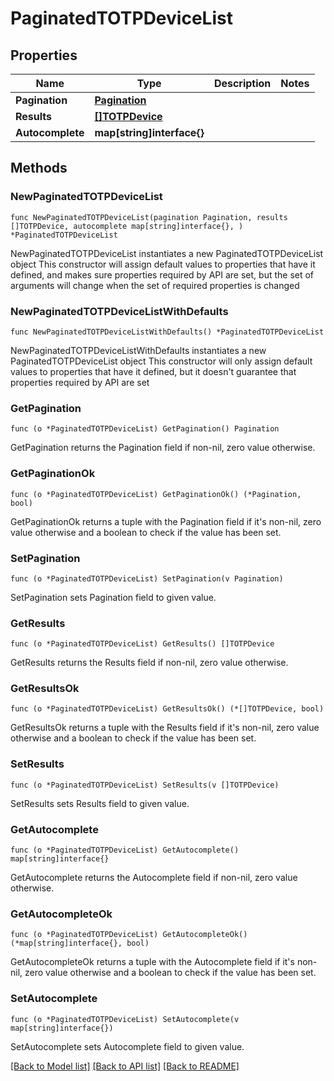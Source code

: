 # PaginatedTOTPDeviceList

## Properties

Name | Type | Description | Notes
------------ | ------------- | ------------- | -------------
**Pagination** | [**Pagination**](Pagination.md) |  | 
**Results** | [**[]TOTPDevice**](TOTPDevice.md) |  | 
**Autocomplete** | **map[string]interface{}** |  | 

## Methods

### NewPaginatedTOTPDeviceList

`func NewPaginatedTOTPDeviceList(pagination Pagination, results []TOTPDevice, autocomplete map[string]interface{}, ) *PaginatedTOTPDeviceList`

NewPaginatedTOTPDeviceList instantiates a new PaginatedTOTPDeviceList object
This constructor will assign default values to properties that have it defined,
and makes sure properties required by API are set, but the set of arguments
will change when the set of required properties is changed

### NewPaginatedTOTPDeviceListWithDefaults

`func NewPaginatedTOTPDeviceListWithDefaults() *PaginatedTOTPDeviceList`

NewPaginatedTOTPDeviceListWithDefaults instantiates a new PaginatedTOTPDeviceList object
This constructor will only assign default values to properties that have it defined,
but it doesn't guarantee that properties required by API are set

### GetPagination

`func (o *PaginatedTOTPDeviceList) GetPagination() Pagination`

GetPagination returns the Pagination field if non-nil, zero value otherwise.

### GetPaginationOk

`func (o *PaginatedTOTPDeviceList) GetPaginationOk() (*Pagination, bool)`

GetPaginationOk returns a tuple with the Pagination field if it's non-nil, zero value otherwise
and a boolean to check if the value has been set.

### SetPagination

`func (o *PaginatedTOTPDeviceList) SetPagination(v Pagination)`

SetPagination sets Pagination field to given value.


### GetResults

`func (o *PaginatedTOTPDeviceList) GetResults() []TOTPDevice`

GetResults returns the Results field if non-nil, zero value otherwise.

### GetResultsOk

`func (o *PaginatedTOTPDeviceList) GetResultsOk() (*[]TOTPDevice, bool)`

GetResultsOk returns a tuple with the Results field if it's non-nil, zero value otherwise
and a boolean to check if the value has been set.

### SetResults

`func (o *PaginatedTOTPDeviceList) SetResults(v []TOTPDevice)`

SetResults sets Results field to given value.


### GetAutocomplete

`func (o *PaginatedTOTPDeviceList) GetAutocomplete() map[string]interface{}`

GetAutocomplete returns the Autocomplete field if non-nil, zero value otherwise.

### GetAutocompleteOk

`func (o *PaginatedTOTPDeviceList) GetAutocompleteOk() (*map[string]interface{}, bool)`

GetAutocompleteOk returns a tuple with the Autocomplete field if it's non-nil, zero value otherwise
and a boolean to check if the value has been set.

### SetAutocomplete

`func (o *PaginatedTOTPDeviceList) SetAutocomplete(v map[string]interface{})`

SetAutocomplete sets Autocomplete field to given value.



[[Back to Model list]](../README.md#documentation-for-models) [[Back to API list]](../README.md#documentation-for-api-endpoints) [[Back to README]](../README.md)



